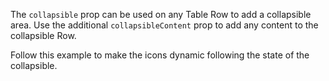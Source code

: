 The `collapsible` prop can be used on any Table Row to add a collapsible area. Use the additional `collapsibleContent` prop to add any content to the collapsible Row.

Follow this example to make the icons dynamic following the state of the collapsible.